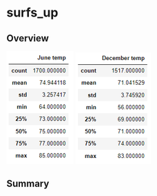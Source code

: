 # surfs_up

## Overview
![June Description](Resources/June_decription.png)
![December description](Resources/December_deccription.png)
## Summary
